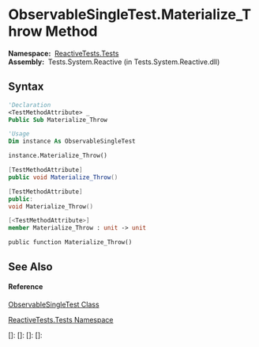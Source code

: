 # ObservableSingleTest.Materialize\_Throw Method

**Namespace:**  [ReactiveTests.Tests](ReactiveTests.Tests\ReactiveTests.Tests.md)  
**Assembly:**  Tests.System.Reactive (in Tests.System.Reactive.dll)

## Syntax

```vb
'Declaration
<TestMethodAttribute> _
Public Sub Materialize_Throw
```

```vb
'Usage
Dim instance As ObservableSingleTest

instance.Materialize_Throw()
```

```csharp
[TestMethodAttribute]
public void Materialize_Throw()
```

```c++
[TestMethodAttribute]
public:
void Materialize_Throw()
```

```fsharp
[<TestMethodAttribute>]
member Materialize_Throw : unit -> unit 
```

```jscript
public function Materialize_Throw()
```

## See Also

#### Reference

[ObservableSingleTest Class](ObservableSingleTest\ObservableSingleTest.md)

[ReactiveTests.Tests Namespace](ReactiveTests.Tests\ReactiveTests.Tests.md)

[]: 
[]: 
[]: 
[]: 